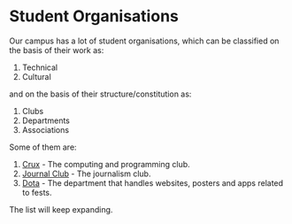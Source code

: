 <!-- TITLE: Student Organisations -->
<!-- SUBTITLE: A quick summary of various bodies -->

# Student Organisations

Our campus has a lot of student organisations, which can be classified on the basis of their work as:

1. Technical
2. Cultural

and on the basis of their structure/constitution as:

1. Clubs
2. Departments
3. Associations

Some of them are:

1. [Crux](/orgs/crux) - The computing and programming club.
2. [Journal Club](/orgs/journal-club) - The journalism club.
3. [Dota](/orgs/dota) - The department that handles websites, posters and apps related to fests.

The list will keep expanding.